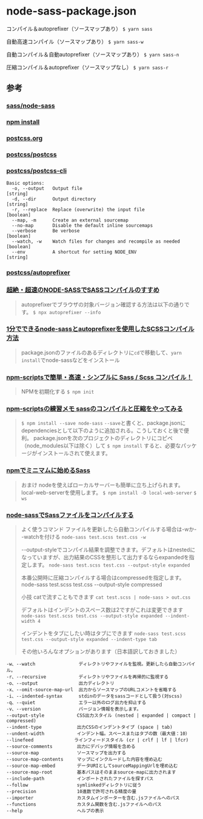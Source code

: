 # node-sass-package.json

コンパイル＆autoprefixer（ソースマップあり）
```$ yarn sass```

自動高速コンパイル（ソースマップあり）
```$ yarn sass-w```

自動コンパイル＆自動autoprefixer（ソースマップあり）
```$ yarn sass-n```

圧縮コンパイル＆autoprefixer（ソースマップなし）
```$ yarn sass-r```

## 参考
### [sass/node-sass](https://github.com/sass/node-sass/)
### [npm install](https://docs.npmjs.com/cli/install)
### [postcss.org](https://postcss.org)
### [postcss/postcss](https://github.com/postcss/postcss)
### [postcss/postcss-cli](https://github.com/postcss/postcss-cli)
```
Basic options:
  -o, --output   Output file                                            [string]
  -d, --dir      Output directory                                       [string]
  -r, --replace  Replace (overwrite) the input file                    [boolean]
  --map, -m      Create an external sourcemap
  --no-map       Disable the default inline sourcemaps
  --verbose      Be verbose                                            [boolean]
  --watch, -w    Watch files for changes and recompile as needed       [boolean]
  --env          A shortcut for setting NODE_ENV                        [string]
```
### [postcss/autoprefixer](https://github.com/postcss/autoprefixer)
### [超絶・超速のNODE-SASSでSASSコンパイルのすすめ](https://its-office.jp/blog/sass/2018/05/12/node-sass.html)
> autoprefixerでブラウザの対象バージョン確認する方法は以下の通りです。
> `$ npx autoprefixer --info`
### [1分でできるnode-sassとautoprefixerを使用したSCSSコンパイル方法](https://iwb.jp/node-sass-autoprefixer-scss-compile/)
>  package.jsonのファイルのあるディレクトリに`cd`で移動して、`yarn install`でnode-sassなどをインストール
### [npm-scriptsで簡単・高速・シンプルに Sass / Scss コンパイル！](http://chinpui.net/?p=744)
> NPMを初期化する
> `$ npm init`
### [npm-scriptsの練習メモ sassのコンパイルと圧縮をやってみる](https://qiita.com/miminari/items/50d8695c59ebf71b2307)
> `$ npm install --save node-sass`
> `--save`と書くと、package.jsonにdependenciesとして以下のように追加される。こうしておくと後で便利。
> package.jsonを次のプロジェクトのディレクトリにコピペ（node_modules以下は除く）して
> `$ npm install`
> すると、必要なパッケージがインストールされて使えます。
### [npmでミニマムに始めるSass](https://qiita.com/masamichiueta/items/0074f002d8f1663577a2)
> おまけ
> nodeを使えばローカルサーバーも簡単に立ち上げられます。
> local-web-serverを使用します。
> `$ npm install -D local-web-server`
> `$ ws`
### [node-sassでSassファイルをコンパイルする](https://qiita.com/setouchi/items/2f7ae68764abe74934fb)
> よく使うコマンド
> ファイルを更新したら自動コンパイルする場合は-wか--watchを付ける
> `node-sass test.scss test.css -w`
>
> --output-styleでコンパイル結果を調整できます。デフォルトはnestedになっていますが、出力結果のCSSを整形して出力するならexpandedを指定します。
> `node-sass test.scss test.css --output-style expanded`
>
> 本番公開時に圧縮コンパイルする場合はcompressedを指定します。
> node-sass test.scss test.css --output-style compressed
>
> 小技
> catで流すこともできます
> `cat test.scss | node-sass > out.css`
>
> デフォルトはインデントのスペース数は2ですがこれは変更できます
> `node-sass test.scss test.css --output-style expanded --indent-width 4`
>
> インデントをタブにしたい時はタブにできます
> `node-sass test.scss test.css --output-style expanded --indent-type tab`
>
> その他いろんなオプションがあります（日本語訳しておきました）
```
-w、--watch                ディレクトリやファイルを監視。更新したら自動コンパイル。
-r、--recursive            ディレクトリやファイルを再帰的に監視する
-o、--output               出力ディレクトリ
-x、--omit-source-map-url  出力からソースマップのURLコメントを省略する
-i、--indented-syntax      stdinのデータをsassコードとして扱う(対scss)
-q、--quiet                エラー以外のログ出力を抑止する
-v、--version              バージョン情報を表示します。
--output-style            CSS出力スタイル (nested | expanded | compact | compressed)
--indent-type             出力CSSのインデントタイプ (space | tab)
--undent-width            インデント幅。スペースまたはタブの数（最大値：10）
--linefeed               ラインフィードスタイル (cr | crlf | lf | lfcr)
--source-comments         出力にデバッグ情報を含める
--source-map              ソースマップを出力する
--source-map-contents     マップにインクルードした内容を埋め込む
--source-map-embed        データURIとしてsourceMappingUrlを埋め込む
--source-map-root         基本パスはそのままsource-mapに出力されます
--include-path            インポートされたファイルを探すパス
--follow                  symlinkedディレクトリに従う
--precision               10進数で許可される精度の量
--importer                カスタムインポーターを含む.jsファイルへのパス
--functions               カスタム関数を含む.jsファイルへのパス
--help                    ヘルプの表示
```
